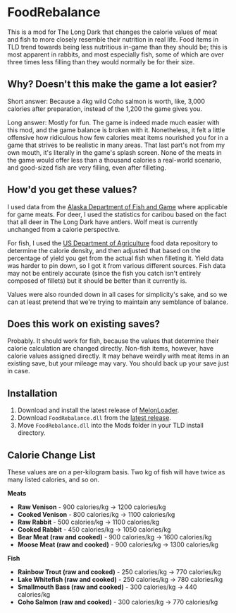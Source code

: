 # FoodRebalance

This is a mod for The Long Dark that changes the calorie values of meat and fish to more closely resemble their nutrition in real life. Food items in TLD trend towards being less nutritious in-game than they should be; this is most apparent in rabbits, and most especially fish, some of which are over three times less filling than they would normally be for their size.

## Why? Doesn't this make the game a lot easier?

Short answer: Because a 4kg wild Coho salmon is worth, like, 3,000 calories after preparation, instead of the 1,200 the game gives you.

Long answer: Mostly for fun. The game is indeed made much easier with this mod, and the game balance is broken with it. Nonetheless, it felt a little offensive how ridiculous how few calories meat items nourished you for in a game that strives to be realistic in many areas. That last part's not from my own mouth, it's literally in the game's splash screen. None of the meats in the game would offer less than a thousand calories a real-world scenario, and good-sized fish are very filling, even after filleting.

## How'd you get these values?

I used data from the [Alaska Department of Fish and Game](https://www.adfg.alaska.gov/index.cfm?adfg=hunting.eating) where applicable for game meats. For deer, I used the statistics for caribou based on the fact that all deer in The Long Dark have antlers. Wolf meat is currently unchanged from a calorie perspective.

For fish, I used the [US Department of Agriculture](https://ndb.nal.usda.gov/fdc-app.html) food data repository to determine the calorie density, and then adjusted that based on the percentage of yield you get from the actual fish when filleting it. Yield data was harder to pin down, so I got it from various different sources. Fish data may not be entirely accurate (since the fish you catch isn't entirely composed of fillets) but it should be better than it currently is.

Values were also rounded down in all cases for simplicity's sake, and so we can at least pretend that we're trying to maintain any semblance of balance.

## Does this work on existing saves?

Probably. It should work for fish, because the values that determine their calorie calculation are changed directly. Non-fish items, however, have calorie values assigned directly. It may behave weirdly with meat items in an existing save, but your mileage may vary. You should back up your save just in case.

## Installation

1. Download and install the latest release of [MelonLoader](https://github.com/HerpDerpinstine/MelonLoader/releases/tag/v0.2.6).
2. Download `FoodRebalance.dll` from the [latest release](https://github.com/Ilysen/FoodRebalance/releases/latest).
3. Move `FoodRebalance.dll` into the Mods folder in your TLD install directory.

## Calorie Change List

These values are on a per-kilogram basis. Two kg of fish will have twice as many listed calories, and so on.

**Meats**

* **Raw Venison** - 900 calories/kg -> 1200 calories/kg
* **Cooked Venison** - 800 calories/kg -> 1100 calories/kg
* **Raw Rabbit** - 500 calories/kg -> 1100 calories/kg
* **Cooked Rabbit** - 450 calories/kg -> 1050 calories/kg
* **Bear Meat (raw and cooked)** - 900 calories/kg -> 1600 calories/kg
* **Moose Meat (raw and cooked)** - 900 calories/kg -> 1300 calories/kg

**Fish**

* **Rainbow Trout (raw and cooked)** - 250 calories/kg -> 770 calories/kg
* **Lake Whitefish (raw and cooked)** - 250 calories/kg -> 780 calories/kg
* **Smallmouth Bass (raw and cooked)** - 300 calories/kg -> 440 calories/kg
* **Coho Salmon (raw and cooked)** - 300 calories/kg -> 770 calories/kg